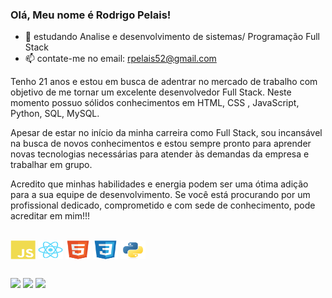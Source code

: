 ### Olá, Meu nome é Rodrigo Pelais!

- 🌱 estudando Analise e desenvolvimento de sistemas/ Programação Full Stack
- 📫 contate-me no email:  rpelais52@gmail.com

Tenho 21 anos e estou em busca de adentrar no mercado de trabalho com objetivo de me tornar um excelente desenvolvedor Full Stack.
Neste momento possuo sólidos conhecimentos em HTML, CSS , JavaScript, Python, SQL, MySQL. 

Apesar de estar no início da minha carreira como Full Stack, sou incansável na busca de novos conhecimentos e estou sempre pronto para aprender novas tecnologias necessárias para atender às demandas da empresa e trabalhar em grupo.

Acredito que minhas habilidades e energia podem ser uma ótima adição para a sua equipe de desenvolvimento. Se você está procurando por um profissional dedicado, comprometido e com sede de conhecimento, pode acreditar em mim!!!

<div style="display: inline_block"><br>
  <img align="center" alt="Rodrigo-Js" height="30" width="40" src="https://raw.githubusercontent.com/devicons/devicon/master/icons/javascript/javascript-plain.svg">
  <img align="center" alt="Rodrigo-React" height="30" width="40" src="https://raw.githubusercontent.com/devicons/devicon/master/icons/react/react-original.svg">
  <img align="center" alt="Rodrigo-HTML" height="30" width="40" src="https://raw.githubusercontent.com/devicons/devicon/master/icons/html5/html5-original.svg">
  <img align="center" alt="Rodrigo-CSS" height="30" width="40" src="https://raw.githubusercontent.com/devicons/devicon/master/icons/css3/css3-original.svg">
  <img align="center" alt="Rafa-Python" height="30" width="40" src="https://raw.githubusercontent.com/devicons/devicon/master/icons/python/python-original.svg">
</div>
  
  ##
 
<div>
  <a href="https://www.instagram.com/rodrigopelaiss_/" target="_blank"><img src="https://img.shields.io/badge/-Instagram-%23E4405F?style=for-the-badge&logo=instagram&logoColor=white" target="_blank"></a>
  <a href = "mailto:rpelais52@gmail.com" > <img src= "https://img.shields.io/badge/-Gmail-%23333?style=for-the-badge&logo=gmail&logoColor=white" target="_blank"></a>
  <a href="https://www.linkedin.com/in/rodrigo-pelais-4bba57248/" target="_blank"><img src="https://img.shields.io/badge/-LinkedIn-%230077B5?style=for-the-badge&logo=linkedin&logoColor=white" target="_blank"></a> 
  
